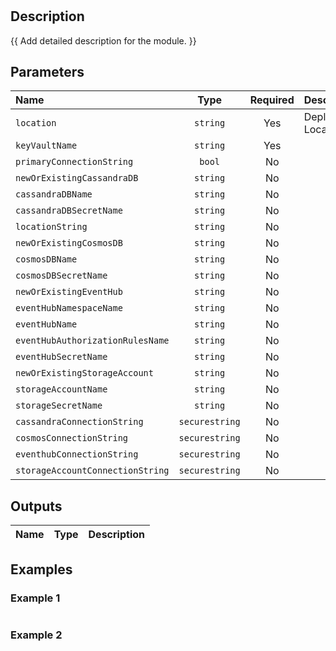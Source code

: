 # 

## Description

{{ Add detailed description for the module. }}

## Parameters

| Name                             | Type           | Required | Description         |
| :------------------------------- | :------------: | :------: | :------------------ |
| `location`                       | `string`       | Yes      | Deployment Location |
| `keyVaultName`                   | `string`       | Yes      |                     |
| `primaryConnectionString`        | `bool`         | No       |                     |
| `newOrExistingCassandraDB`       | `string`       | No       |                     |
| `cassandraDBName`                | `string`       | No       |                     |
| `cassandraDBSecretName`          | `string`       | No       |                     |
| `locationString`                 | `string`       | No       |                     |
| `newOrExistingCosmosDB`          | `string`       | No       |                     |
| `cosmosDBName`                   | `string`       | No       |                     |
| `cosmosDBSecretName`             | `string`       | No       |                     |
| `newOrExistingEventHub`          | `string`       | No       |                     |
| `eventHubNamespaceName`          | `string`       | No       |                     |
| `eventHubName`                   | `string`       | No       |                     |
| `eventHubAuthorizationRulesName` | `string`       | No       |                     |
| `eventHubSecretName`             | `string`       | No       |                     |
| `newOrExistingStorageAccount`    | `string`       | No       |                     |
| `storageAccountName`             | `string`       | No       |                     |
| `storageSecretName`              | `string`       | No       |                     |
| `cassandraConnectionString`      | `securestring` | No       |                     |
| `cosmosConnectionString`         | `securestring` | No       |                     |
| `eventhubConnectionString`       | `securestring` | No       |                     |
| `storageAccountConnectionString` | `securestring` | No       |                     |

## Outputs

| Name | Type | Description |
| :--- | :--: | :---------- |

## Examples

### Example 1

```bicep
```

### Example 2

```bicep
```